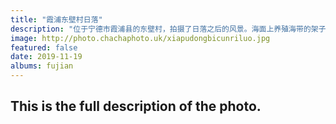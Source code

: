 ```yaml
---
title: "霞浦东壁村日落"
description: "位于宁德市霞浦县的东壁村，拍摄了日落之后的风景。海面上养殖海带的架子连绵不断，海面的深蓝色、架子映射的晚霞绯红，在同一个平面上行程了互补色。"
image: http://photo.chachaphoto.uk/xiapudongbicunriluo.jpg
featured: false
date: 2019-11-19
albums: fujian
---
```


## This is the full description of the photo.
